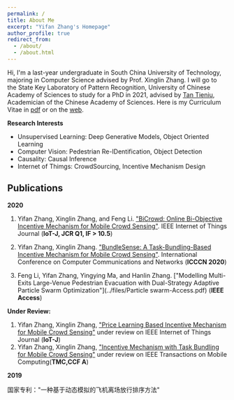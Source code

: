 ```yaml
---
permalink: /
title: About Me
excerpt: "Yifan Zhang's Homepage"
author_profile: true
redirect_from: 
  - /about/
  - /about.html
---
```


Hi, I'm a last-year undergraduate in South China University of Technology, majoring in Computer Science advised by Prof. Xinglin Zhang. I will go to the State Key Laboratory of Pattern Recognition, University of Chinese Academy of Sciences to study for a PhD in 2021, advised by [Tan Tieniu](http://people.ucas.ac.cn/~tantieniu), Academician of the Chinese Academy of Sciences.
Here is my Curriculum Vitae in [pdf](../files/Curriculum_Vitae.pdf) or on the [web](https://yfZhangCs.github.io/cv/).

**Research Interests**
* Unsupervised Learning: Deep Generative Models, Object Oriented Learning
* Computer Vision: Pedestrian Re-IDentification, Object Detection
* Causality: Causal Inference
* Internet of Thimgs: CrowdSourcing, Incentive Mechanism Design

## Publications
**2020**

1. Yifan Zhang, Xinglin Zhang, and Feng Li. ["BiCrowd: Online Bi-Objective Incentive Mechanism for Mobile Crowd Sensing"](../files/BiCrowd-IOT-J.pdf). IEEE Internet of Things Journal (**IoT-J, JCR Q1, IF > 10.5**)

2. Yifan Zhang, Xinglin Zhang. ["BundleSense: A Task-Bundling-Based Incentive Mechanism for Mobile Crowd Sensing"](../files/BundleIncentive-icccn.pdf). International Conference on Computer Communications and Networks (**ICCCN 2020**)
  
3. Feng Li, Yifan Zhang, Yingying Ma, and Hanlin Zhang. ["Modelling Multi-Exits Large-Venue Pedestrian Evacuation with Dual-Strategy Adaptive Particle Swarm Optimization"](../files/Particle swarm-Access.pdf) (**IEEE Access**)

**Under Review:**
1. Yifan Zhang, Xinglin Zhang, ["Price Learning Based Incentive Mechanism for Mobile Crowd Sensing"](/about.html) under review on IEEE Internet of Things Journal (**IoT-J**)
2. Yifan Zhang, Xinglin Zhang, ["Incentive Mechanism with Task Bundling for Mobile Crowd Sensing"](/about.html) under review on IEEE Transactions on Mobile Computing(**TMC,CCF A**)

**2019**

 国家专利："一种基于动态模拟的飞机离场放行排序方法"
